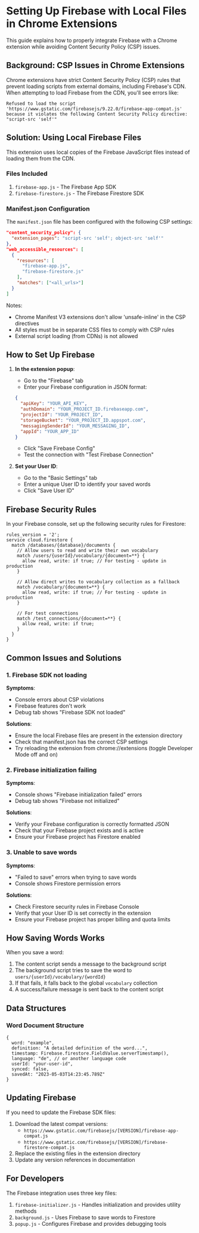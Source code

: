 # Setting Up Firebase with Local Files in Chrome Extensions

This guide explains how to properly integrate Firebase with a Chrome extension while avoiding Content Security Policy (CSP) issues.

## Background: CSP Issues in Chrome Extensions

Chrome extensions have strict Content Security Policy (CSP) rules that prevent loading scripts from external domains, including Firebase's CDN. When attempting to load Firebase from the CDN, you'll see errors like:

```
Refused to load the script 'https://www.gstatic.com/firebasejs/9.22.0/firebase-app-compat.js' because it violates the following Content Security Policy directive: "script-src 'self'"
```

## Solution: Using Local Firebase Files

This extension uses local copies of the Firebase JavaScript files instead of loading them from the CDN.

### Files Included

1. `firebase-app.js` - The Firebase App SDK
2. `firebase-firestore.js` - The Firebase Firestore SDK

### Manifest.json Configuration

The `manifest.json` file has been configured with the following CSP settings:

```json
"content_security_policy": {
  "extension_pages": "script-src 'self'; object-src 'self'"
},
"web_accessible_resources": [
  {
    "resources": [
      "firebase-app.js",
      "firebase-firestore.js"
    ],
    "matches": ["<all_urls>"]
  }
]
```

Notes:
- Chrome Manifest V3 extensions don't allow 'unsafe-inline' in the CSP directives
- All styles must be in separate CSS files to comply with CSP rules
- External script loading (from CDNs) is not allowed

## How to Set Up Firebase

1. **In the extension popup**:
   - Go to the "Firebase" tab
   - Enter your Firebase configuration in JSON format:
   ```json
   {
     "apiKey": "YOUR_API_KEY",
     "authDomain": "YOUR_PROJECT_ID.firebaseapp.com",
     "projectId": "YOUR_PROJECT_ID",
     "storageBucket": "YOUR_PROJECT_ID.appspot.com",
     "messagingSenderId": "YOUR_MESSAGING_ID",
     "appId": "YOUR_APP_ID"
   }
   ```
   - Click "Save Firebase Config"
   - Test the connection with "Test Firebase Connection"

2. **Set your User ID**:
   - Go to the "Basic Settings" tab
   - Enter a unique User ID to identify your saved words
   - Click "Save User ID"

## Firebase Security Rules

In your Firebase console, set up the following security rules for Firestore:

```
rules_version = '2';
service cloud.firestore {
  match /databases/{database}/documents {
    // Allow users to read and write their own vocabulary
    match /users/{userId}/vocabulary/{document=**} {
      allow read, write: if true; // For testing - update in production
    }
    
    // Allow direct writes to vocabulary collection as a fallback
    match /vocabulary/{document=**} {
      allow read, write: if true; // For testing - update in production
    }
    
    // For test connections
    match /test_connections/{document=**} {
      allow read, write: if true;
    }
  }
}
```

## Common Issues and Solutions

### 1. Firebase SDK not loading

**Symptoms**:
- Console errors about CSP violations
- Firebase features don't work
- Debug tab shows "Firebase SDK not loaded"

**Solutions**:
- Ensure the local Firebase files are present in the extension directory
- Check that manifest.json has the correct CSP settings
- Try reloading the extension from chrome://extensions (toggle Developer Mode off and on)

### 2. Firebase initialization failing

**Symptoms**:
- Console shows "Firebase initialization failed" errors
- Debug tab shows "Firebase not initialized"

**Solutions**:
- Verify your Firebase configuration is correctly formatted JSON
- Check that your Firebase project exists and is active
- Ensure your Firebase project has Firestore enabled

### 3. Unable to save words

**Symptoms**:
- "Failed to save" errors when trying to save words
- Console shows Firestore permission errors

**Solutions**:
- Check Firestore security rules in Firebase Console
- Verify that your User ID is set correctly in the extension
- Ensure your Firebase project has proper billing and quota limits

## How Saving Words Works

When you save a word:

1. The content script sends a message to the background script
2. The background script tries to save the word to `users/{userId}/vocabulary/{wordId}`
3. If that fails, it falls back to the global `vocabulary` collection
4. A success/failure message is sent back to the content script

## Data Structures

### Word Document Structure

```
{
  word: "example",
  definition: "A detailed definition of the word...",
  timestamp: Firebase.firestore.FieldValue.serverTimestamp(),
  language: "de", // or another language code
  userId: "your-user-id",
  synced: false,
  savedAt: "2023-05-03T14:23:45.789Z"
}
```

## Updating Firebase

If you need to update the Firebase SDK files:

1. Download the latest compat versions:
   - `https://www.gstatic.com/firebasejs/[VERSION]/firebase-app-compat.js`
   - `https://www.gstatic.com/firebasejs/[VERSION]/firebase-firestore-compat.js`
2. Replace the existing files in the extension directory
3. Update any version references in documentation

## For Developers

The Firebase integration uses three key files:

1. `firebase-initializer.js` - Handles initialization and provides utility methods
2. `background.js` - Uses Firebase to save words to Firestore
3. `popup.js` - Configures Firebase and provides debugging tools 